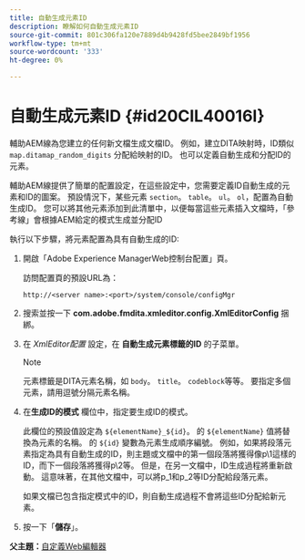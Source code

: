 ```yaml
---
title: 自動生成元素ID
description: 瞭解如何自動生成元素ID
source-git-commit: 801c306fa120e7889d4b9428fd5bee2849bf1956
workflow-type: tm+mt
source-wordcount: '333'
ht-degree: 0%

---
```



# 自動生成元素ID {#id20CIL40016I}

輔助AEM線為您建立的任何新文檔生成文檔ID。 例如，建立DITA映射時，ID類似 `map.ditamap_random_digits` 分配給映射的ID。 也可以定義自動生成和分配ID的元素。

輔助AEM線提供了簡單的配置設定，在這些設定中，您需要定義ID自動生成的元素和ID的圖案。 預設情況下，某些元素 `section`。 `table`。 `ul`。 `ol`，配置為自動生成ID。 您可以將其他元素添加到此清單中，以便每當這些元素插入文檔時，「參考線」會根據AEM給定的模式生成並分配ID

執行以下步驟，將元素配置為具有自動生成的ID:

1. 開啟「Adobe Experience ManagerWeb控制台配置」頁。

   訪問配置頁的預設URL為：

   ```http
   http://<server name>:<port>/system/console/configMgr
   ```

1. 搜索並按一下 **com.adobe.fmdita.xmleditor.config.XmlEditorConfig** 捆綁。

1. 在 *XmlEditor配置* 設定，在 **自動生成元素標籤的ID** 的子菜單。

   >[!NOTE]
   >
   > 元素標籤是DITA元素名稱，如 `body`。 `title`。 `codeblock`等等。 要指定多個元素，請用逗號分隔元素名稱。

1. 在&#x200B;**生成ID的模式** 欄位中，指定要生成ID的模式。

   此欄位的預設值設定為 `${elementName}_${id}`。 的 `${elementName}` 值將替換為元素的名稱。 的 `${id}` 變數為元素生成順序編號。 例如，如果將段落元素指定為具有自動生成的ID，則主題或文檔中的第一個段落將獲得像p\1這樣的ID，而下一個段落將獲得p\2等。 但是，在另一文檔中，ID生成過程將重新啟動。 這意味著，在其他文檔中，可以將p\_1和p\_2等ID分配給段落元素。

   如果文檔已包含指定模式中的ID，則自動生成過程不會將這些ID分配給新元素。

1. 按一下「**儲存**」。


**父主題：**[&#x200B;自定義Web編輯器](conf-web-editor.md)

